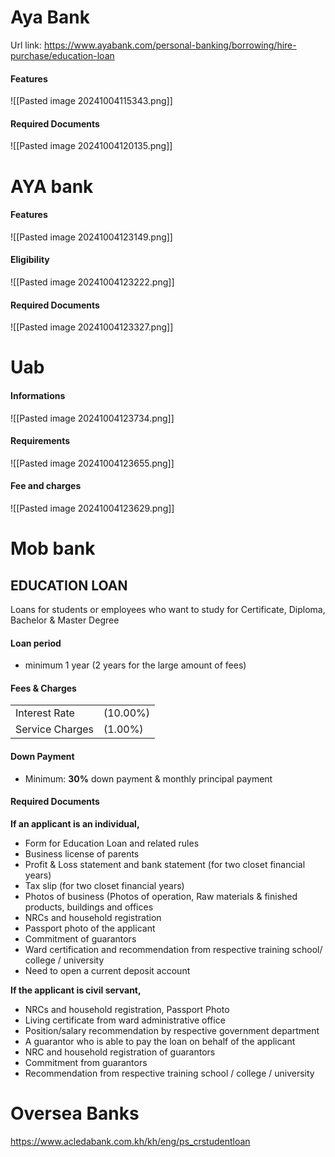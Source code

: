 # Aya Bank
Url link: https://www.ayabank.com/personal-banking/borrowing/hire-purchase/education-loan

#### Features
![[Pasted image 20241004115343.png]]

#### Required Documents
![[Pasted image 20241004120135.png]]


# AYA bank
#### Features
![[Pasted image 20241004123149.png]]

#### Eligibility
![[Pasted image 20241004123222.png]]

#### Required Documents
![[Pasted image 20241004123327.png]]

# Uab
#### Informations
![[Pasted image 20241004123734.png]]

#### Requirements
![[Pasted image 20241004123655.png]]
#### Fee and charges
![[Pasted image 20241004123629.png]]


# Mob bank
## EDUCATION LOAN

Loans for students or employees who want to study for Certificate, Diploma, Bachelor & Master Degree

#### Loan period

- minimum 1 year (2 years for the large amount of fees)

#### Fees & Charges

|   |   |
|---|---|
|Interest Rate|(10.00%)|
|Service Charges|(1.00%)|

#### Down Payment

- Minimum: **30%** down payment & monthly principal payment

#### Required Documents

**If an applicant is an individual,**

- Form for Education Loan and related rules
- Business license of parents
- Profit & Loss statement and bank statement (for two closet financial years)
- Tax slip (for two closet financial years)
- Photos of business (Photos of operation, Raw materials & finished products, buildings and offices
- NRCs and household registration
- Passport photo of the applicant
- Commitment of guarantors
- Ward certification and recommendation from respective training school/ college / university
- Need to open a current deposit account

**If the applicant is civil servant,**

- NRCs and household registration, Passport Photo
- Living certificate from ward administrative office
- Position/salary recommendation by respective government department
- A guarantor who is able to pay the loan on behalf of the applicant
- NRC and household registration of guarantors
- Commitment from guarantors
- Recommendation from respective training school / college / university

# Oversea Banks
https://www.acledabank.com.kh/kh/eng/ps_crstudentloan